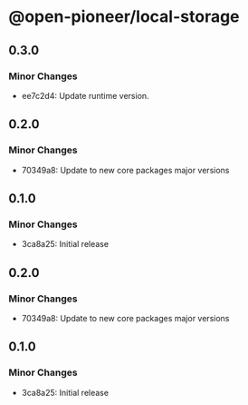# @open-pioneer/local-storage

## 0.3.0

### Minor Changes

-   ee7c2d4: Update runtime version.

## 0.2.0

### Minor Changes

-   70349a8: Update to new core packages major versions

## 0.1.0

### Minor Changes

-   3ca8a25: Initial release

## 0.2.0

### Minor Changes

-   70349a8: Update to new core packages major versions

## 0.1.0

### Minor Changes

-   3ca8a25: Initial release
